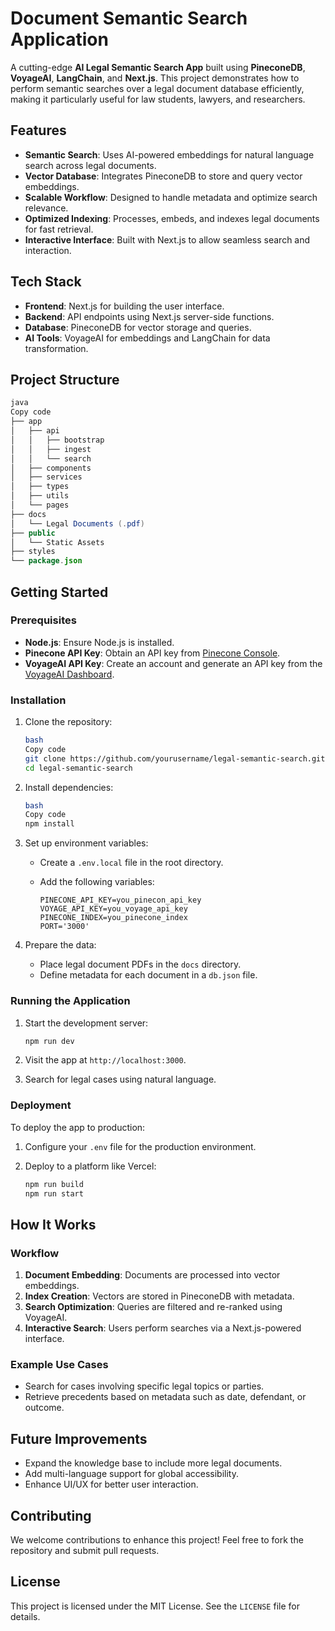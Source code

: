 # Document Semantic Search Application

A cutting-edge **AI Legal Semantic Search App** built using **PineconeDB**, **VoyageAI**, **LangChain**, and **Next.js**. This project demonstrates how to perform semantic searches over a legal document database efficiently, making it particularly useful for law students, lawyers, and researchers.

## Features

- **Semantic Search**: Uses AI-powered embeddings for natural language search across legal documents.
- **Vector Database**: Integrates PineconeDB to store and query vector embeddings.
- **Scalable Workflow**: Designed to handle metadata and optimize search relevance.
- **Optimized Indexing**: Processes, embeds, and indexes legal documents for fast retrieval.
- **Interactive Interface**: Built with Next.js to allow seamless search and interaction.

## Tech Stack

- **Frontend**: Next.js for building the user interface.
- **Backend**: API endpoints using Next.js server-side functions.
- **Database**: PineconeDB for vector storage and queries.
- **AI Tools**: VoyageAI for embeddings and LangChain for data transformation.

## Project Structure

```java
java
Copy code
├── app
│   ├── api
│   │   ├── bootstrap
│   │   ├── ingest
│   │   └── search
│   ├── components
│   ├── services
│   ├── types
│   ├── utils
│   └── pages
├── docs
│   └── Legal Documents (.pdf)
├── public
│   └── Static Assets
├── styles
└── package.json

```

## Getting Started

### Prerequisites

- **Node.js**: Ensure Node.js is installed.
- **Pinecone API Key**: Obtain an API key from [Pinecone Console](https://www.pinecone.io/).
- **VoyageAI API Key**: Create an account and generate an API key from the [VoyageAI Dashboard](https://www.voyage.ai/).

### Installation

1. Clone the repository:
    
    ```bash
    bash
    Copy code
    git clone https://github.com/yourusername/legal-semantic-search.git
    cd legal-semantic-search
    
    ```
    
2. Install dependencies:
    
    ```bash
    bash
    Copy code
    npm install
    
    ```
    
3. Set up environment variables:
    - Create a `.env.local` file in the root directory.
    - Add the following variables:
        
        ```
        PINECONE_API_KEY=you_pinecon_api_key
        VOYAGE_API_KEY=you_voyage_api_key
        PINECONE_INDEX=you_pinecone_index
        PORT='3000'
        
        ```
        
4. Prepare the data:
    - Place legal document PDFs in the `docs` directory.
    - Define metadata for each document in a `db.json` file.

### Running the Application

1. Start the development server:
    
    ```bash
    npm run dev
    
    ```
    
2. Visit the app at `http://localhost:3000`.
3. Search for legal cases using natural language.

### Deployment

To deploy the app to production:

1. Configure your `.env` file for the production environment.
2. Deploy to a platform like Vercel:
    
    ```bash
    npm run build
    npm run start
    
    ```
    

## How It Works

### Workflow

1. **Document Embedding**: Documents are processed into vector embeddings.
2. **Index Creation**: Vectors are stored in PineconeDB with metadata.
3. **Search Optimization**: Queries are filtered and re-ranked using VoyageAI.
4. **Interactive Search**: Users perform searches via a Next.js-powered interface.

### Example Use Cases

- Search for cases involving specific legal topics or parties.
- Retrieve precedents based on metadata such as date, defendant, or outcome.

## Future Improvements

- Expand the knowledge base to include more legal documents.
- Add multi-language support for global accessibility.
- Enhance UI/UX for better user interaction.

## Contributing

We welcome contributions to enhance this project! Feel free to fork the repository and submit pull requests.

## License

This project is licensed under the MIT License. See the `LICENSE` file for details.
